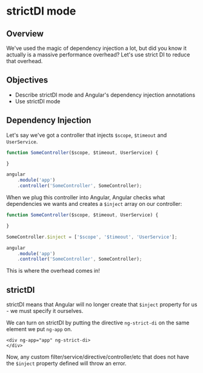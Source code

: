 # strictDI mode

## Overview

We've used the magic of dependency injection a lot, but did you know it actually is a massive performance overhead? Let's use strict DI to reduce that overhead.

## Objectives

- Describe strictDI mode and Angular's dependency injection annotations
- Use strictDI mode

## Dependency Injection

Let's say we've got a controller that injects `$scope`, `$timeout` and `UserService`.

```js
function SomeController($scope, $timeout, UserService) {

}

angular
	.module('app')
	.controller('SomeController', SomeController);
```

When we plug this controller into Angular, Angular checks what dependencies we wants and creates a `$inject` array on our controller:

```js
function SomeController($scope, $timeout, UserService) {

}

SomeController.$inject = ['$scope', '$timeout', 'UserService'];

angular
	.module('app')
	.controller('SomeController', SomeController);
```

This is where the overhead comes in!

## strictDI

strictDI means that Angular will no longer create that `$inject` property for us - we must specify it ourselves.

We can turn on strictDI by putting the directive `ng-strict-di` on the same element we put `ng-app` on.

```
<div ng-app="app" ng-strict-di>
</div>
```

Now, any custom filter/service/directive/controller/etc that does not have the `$inject` property defined will throw an error.